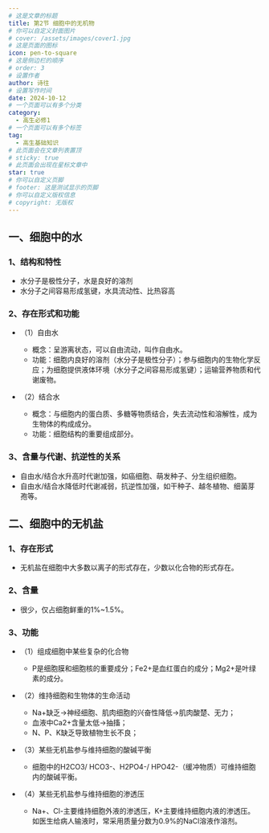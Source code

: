 ```yaml
---
# 这是文章的标题
title: 第2节 细胞中的无机物
# 你可以自定义封面图片
# cover: /assets/images/cover1.jpg
# 这是页面的图标
icon: pen-to-square
# 这是侧边栏的顺序
# order: 3
# 设置作者
author: 诗往
# 设置写作时间
date: 2024-10-12
# 一个页面可以有多个分类
category:
  - 高生必修1
# 一个页面可以有多个标签
tag:
  - 高生基础知识
# 此页面会在文章列表置顶
# sticky: true
# 此页面会出现在星标文章中
star: true
# 你可以自定义页脚
# footer: 这是测试显示的页脚
# 你可以自定义版权信息
# copyright: 无版权
---
```


## 一、细胞中的水

### 1、结构和特性

* 水分子是极性分子，水是良好的溶剂
* 水分子之间容易形成氢键，水具流动性、比热容高

### 2、存在形式和功能

* （1）自由水

  + 概念：呈游离状态，可以自由流动，叫作自由水。
  + 功能：细胞内良好的溶剂（水分子是极性分子）；参与细胞内的生物化学反应；为细胞提供液体环境（水分子之间容易形成氢键）；运输营养物质和代谢废物。

* （2）结合水

  + 概念：与细胞内的蛋白质、多糖等物质结合，失去流动性和溶解性，成为生物体的构成成分。
  + 功能：细胞结构的重要组成部分。

### 3、含量与代谢、抗逆性的关系

* 自由水/结合水升高时代谢加强，如癌细胞、萌发种子、分生组织细胞。
* 自由水/结合水降低时代谢减弱，抗逆性加强，如干种子、越冬植物、细菌芽孢等。

## 二、细胞中的无机盐

### 1、存在形式

* 无机盐在细胞中大多数以离子的形式存在，少数以化合物的形式存在。

### 2、含量

* 很少，仅占细胞鲜重的1%~1.5%。

### 3、功能

* （1）组成细胞中某些复杂的化合物

  + P是细胞膜和细胞核的重要成分；Fe2+是血红蛋白的成分；Mg2+是叶绿素的成分。

* （2）维持细胞和生物体的生命活动

  + Na+缺乏→神经细胞、肌肉细胞的兴奋性降低→肌肉酸楚、无力；
  + 血液中Ca2+含量太低→抽搐；
  + N、P、K缺乏导致植物生长不良；

* （3）某些无机盐参与维持细胞的酸碱平衡

  + 细胞中的H2CO3/ HCO3-、H2PO4-/ HPO42-（缓冲物质）可维持细胞内的酸碱平衡。

* （4）某些无机盐参与维持细胞的渗透压

  + Na+、Cl-主要维持细胞外液的渗透压，K+主要维持细胞内液的渗透压。如医生给病人输液时，常采用质量分数为0.9%的NaCl溶液作溶剂。

